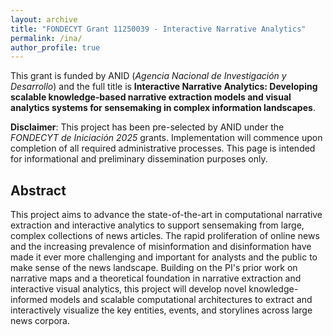 ```yaml
---
layout: archive
title: "FONDECYT Grant 11250039 - Interactive Narrative Analytics"
permalink: /ina/
author_profile: true
---
```

This grant is funded by ANID (*Agencia Nacional de Investigación y Desarrollo*) and the full title is **Interactive Narrative Analytics: Developing scalable knowledge-based narrative extraction models and visual analytics systems for sensemaking in complex information landscapes**.

**Disclaimer**: This project has been pre-selected by ANID under the *FONDECYT de Iniciación 2025* grants. Implementation will commence upon completion of all required administrative processes. This page is intended for informational and preliminary dissemination purposes only.

## Abstract
This project aims to advance the state-of-the-art in computational narrative extraction and interactive analytics to support sensemaking from large, complex collections of news articles. The rapid proliferation of online news and the increasing prevalence of misinformation and disinformation have made it ever more challenging and important for analysts and the public to make sense of the news landscape. Building on the PI's prior work on narrative maps and a theoretical foundation in narrative extraction and interactive visual analytics, this project will develop novel knowledge-informed models and scalable computational architectures to extract and interactively visualize the key entities, events, and storylines across large news corpora.